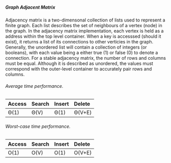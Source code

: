 ##### Graph Adjacent Matrix

Adjacency matrix is a two-dimensonal collection of lists used to represent a finite graph. Each list describes the set of neighbours of a vertex (node) in the graph. In the adjacency matrix implementation, each vertex is held as a address within the top level container. When a key is accesssed (should it exist), it returns a list of its connections to other verticies in the graph. Generally, the unordered list will contain a collection of integers (or booleans), with each value being a either true (1) or false (0) to denote a connection. For a stable adjacency matrix, the number of rows and columns must be equal. Although it is described as unordered, the values must correspond with the outer-level container to accurately pair rows and columns.

###### Average time performance.

| Access    | Search    | Insert   | Delete |
| :---      | :---      | :---     | :---   |
| Θ(1)      | Θ(V)      | Θ(1)     | Θ(V+E) |

###### Worst-case time performance.

| Access   | Search    | Insert    | Delete |
| :---     | :---      | :---      | :---   |
| O(1)     | O(V)      | O(1)      | O(V+E) |
